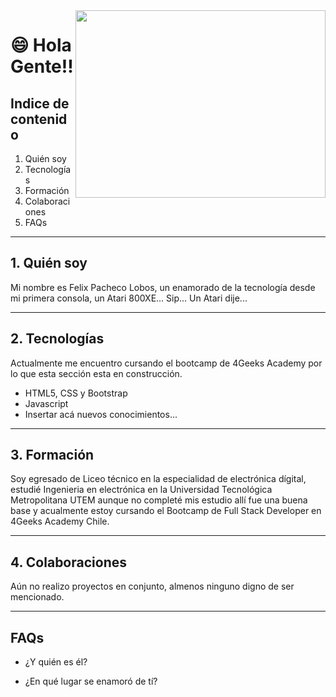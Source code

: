 <img src="https://user-images.githubusercontent.com/75093385/224395908-5a553576-1c04-471e-ab6d-a080fb8c8f87.gif" width="400" height="300" align="right" />

# 😄 Hola Gente!!  


## Indice de contenido

1. Quién soy
2. Tecnologías
3. Formación
4. Colaboraciones
5. FAQs

***
## 1. Quién soy

Mi nombre es Felix Pacheco Lobos, un enamorado de la tecnología desde mi primera consola, un Atari 800XE... Sip... Un Atari dije...

***
## 2. Tecnologías

Actualmente me encuentro cursando el bootcamp de 4Geeks Academy por lo que esta sección esta en construcción.

- HTML5, CSS y Bootstrap
- Javascript
- Insertar acá nuevos conocimientos...

***
## 3. Formación

Soy egresado de Liceo técnico en la especialidad de electrónica dígital, estudié Ingenieria en electrónica en la Universidad Tecnológica Metropolitana UTEM aunque no completé mis estudio allí fue una buena base y acualmente estoy cursando el Bootcamp de Full Stack Developer en 4Geeks Academy Chile.

***
## 4. Colaboraciones

Aún no realizo proyectos en conjunto, almenos ninguno digno de ser mencionado.

***
## FAQs

- ¿Y quién es él?


- ¿En qué lugar se enamoró de tí?
